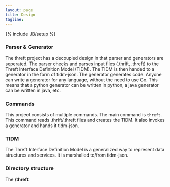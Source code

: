 ```yaml
---
layout: page
title: Design
tagline: 
---
```

{% include JB/setup %}

### Parser & Generator
The threft project has a decoupled design in that parser and generators are seperated. The parser checks and parses input files (.thrift, .threft) to the Threft Interface Definition Model (TIDM). The TIDM is then handed to a generator in the form of tidm-json. The generator generates code. Anyone can write a generator for any language, without the need to use Go. This means that a python generator can be written in python, a java generator can be written in java, etc.

### Commands
This project consists of multiple commands.
The main command is `threft`. This command reads .thrift/.threft files and creates the TIDM. It also invokes a generator and hands it tidm-json.

### TIDM
The Threft Interface Definition Model is a generalized way to represent data structures and services. It is marshalled to/from tidm-json.

### Directory structure
The 
<strong>/threft</strong>